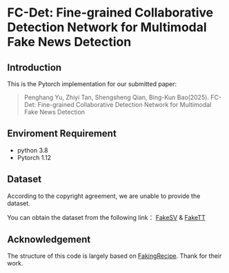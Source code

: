 # FC-Det: Fine-grained Collaborative Detection Network for Multimodal Fake News Detection

## Introduction

This is the Pytorch implementation for our submitted paper:

>Penghang Yu, Zhiyi Tan, Shengsheng Qian, Bing-Kun Bao(2025). FC-Det: Fine-grained Collaborative Detection Network for Multimodal Fake News Detection

## Enviroment Requirement
- python 3.8
- Pytorch 1.12

## Dataset
According to the copyright agreement, we are unable to provide the dataset.

You can obtain the dataset from the following link：
[FakeSV](https://github.com/ICTMCG/FakeSV) & [FakeTT](https://github.com/ICTMCG/FakingRecipe)

## Acknowledgement
The structure of this code is largely based on [FakingRecipe]([https://github.com/enoche/MMRec](https://github.com/ICTMCG/FakingRecipe)). Thank for their work.
